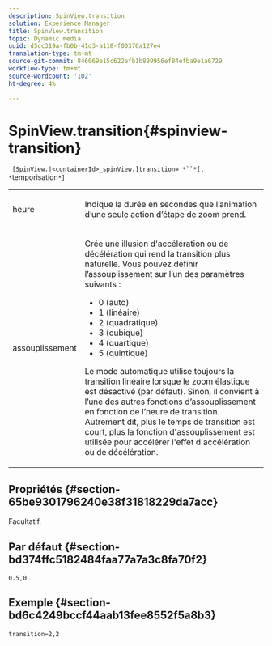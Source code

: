 ```yaml
---
description: SpinView.transition
solution: Experience Manager
title: SpinView.transition
topic: Dynamic media
uuid: d5cc319a-fb0b-41d3-a118-f00376a127e4
translation-type: tm+mt
source-git-commit: 846069e15c622efb1b899956ef84efba9e1a6729
workflow-type: tm+mt
source-wordcount: '102'
ht-degree: 4%

---
```



# SpinView.transition{#spinview-transition}

` [SpinView.|<containerId>_spinView.]transition= *``*[, *`temporisation`*]`

<table id="table_5B8094216AE94DC59671E06DB941A366"> 
 <tbody> 
  <tr> 
   <td colname="col1"> <p> <span class="codeph"><span class="varname"> heure</span></span> </p> </td> 
   <td colname="col2"> <p> Indique la durée en secondes que l’animation d’une seule action d’étape de zoom prend. </p> </td> 
  </tr> 
  <tr> 
   <td colname="col1"> <p> <span class="codeph"><span class="varname"> assouplissement</span></span> </p> </td> 
   <td colname="col2"> <p> Crée une illusion d'accélération ou de décélération qui rend la transition plus naturelle. Vous pouvez définir l’assouplissement sur l’un des paramètres suivants : </p> <p> 
     <ul id="ul_7B9694978D96449AB986AED1CF7F649D"> 
      <li id="li_904CEC8AD5834139A5585EE70ACE9C80">0 (auto) </li> 
      <li id="li_471D4CD39C10415497B1714B0AD961B9"> 1 (linéaire) </li> 
      <li id="li_7A0F9F1186604E75BAA19626A844236A"> 2 (quadratique) </li> 
      <li id="li_B8D4C40D795642AB835925582B707158"> 3 (cubique) </li> 
      <li id="li_2B9F7324BB89455C89C1CAE1BD5BBB65"> 4 (quartique) </li> 
      <li id="li_B94A553B6E844247BE88ECA0A8CEB811"> 5 (quintique) </li> 
     </ul> </p> <p>Le mode automatique utilise toujours la transition linéaire lorsque le zoom élastique est désactivé (par défaut). Sinon, il convient à l’une des autres fonctions d’assouplissement en fonction de l’heure de transition. Autrement dit, plus le temps de transition est court, plus la fonction d'assouplissement est utilisée pour accélérer l'effet d'accélération ou de décélération. </p> </td> 
  </tr> 
 </tbody> 
</table>

## Propriétés {#section-65be9301796240e38f31818229da7acc}

Facultatif.

## Par défaut {#section-bd374ffc5182484faa77a7a3c8fa70f2}

`0.5,0`

## Exemple {#section-bd6c4249bccf44aab13fee8552f5a8b3}

`transition=2,2`
